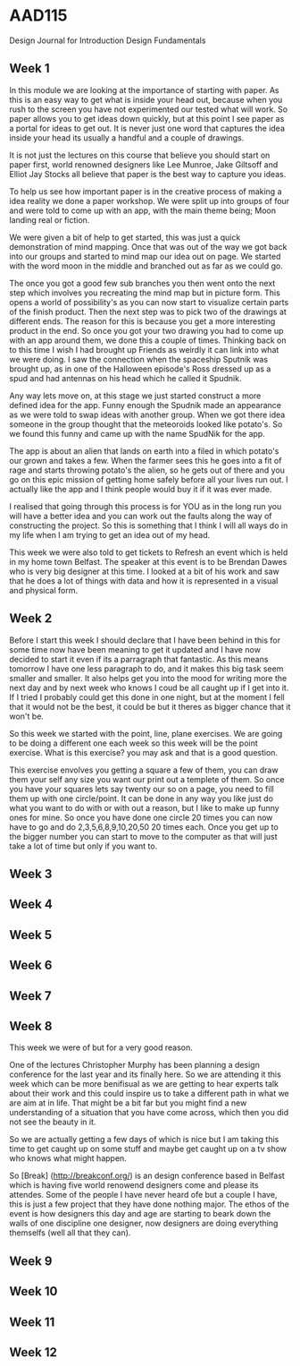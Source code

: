 AAD115
======

Design Journal for Introduction Design Fundamentals

Week 1
------

In this module we are looking at the importance of starting with paper. As this is an easy way to get what is inside your head out, because when you rush to the screen you have not experimented our tested what will work. So paper allows you to get ideas down quickly, but at this point I see paper as a portal for ideas to get out. It is never just one word that captures the idea inside your head its usually a handful and a couple of drawings.

It is not just the lectures on this course that believe you should start on paper first, world renowned designers like Lee Munroe, Jake Giltsoff and Elliot Jay Stocks all believe that paper is the best way to capture you ideas.

To help us see how important paper is in the creative process of making a idea reality we done a paper workshop. We were split up into groups of four and were told to come up with an app, with the main theme being; Moon landing real or fiction.

We were given a bit of help to get started, this was just a quick demonstration of mind mapping. Once that was out of the way we got back into our groups and started to mind map our idea out on page. We started with the word moon in the middle and branched out as far as we could go.

The once you got a good few sub branches you then went onto the next step which involves you recreating the mind map but in picture form. This opens a world of possibility's as you can now start to visualize certain parts of the finish product. Then the next step was to pick two of the drawings at different ends. The reason for this is because you get a more interesting product in the end. So once you got your two drawing you had to come up with an app around them, we done this a couple of times. Thinking back on to this time I wish I had brought up Friends as weirdly it can link into what we were doing. I saw the connection when the spaceship Sputnik was brought up, as in one of the Halloween episode's Ross dressed up as a spud and had antennas on his head which he called it Spudnik.

Any way lets move on, at this stage we just started construct a more defined idea for the app. Funny enough the Spudnik made an appearance as we were told to swap ideas with another group. When we got there idea someone in the group thought that the meteoroids looked like potato's. So we found this funny and came up with the name SpudNik for the app.

The app is about an alien that lands on earth into a filed in which potato's our grown and takes a few. When the farmer sees this he goes into a fit of rage and starts throwing potato's the alien, so he gets out of there and you go on this epic mission of getting home safely before all your lives run out. I actually like the app and I think people would buy it if it was ever made.

I realised that going through this process is for YOU as in the long run you will have a better idea and you can work out the faults along the way of constructing the project. So this is something that I think I will all ways do in my life when I am trying to get an idea out of my head.

This week we were also told to get tickets to Refresh an event which is held in my home town Belfast. The speaker at this event is to be Brendan Dawes who is very big designer at this time. I looked at a bit of his work and saw that he does a lot of things with data and how it is represented in a visual and physical form.
 

Week 2
------

Before I start this week I should declare that I have been behind in this for some time now have been meaning to get it updated and I have now decided to start it even if its a parragraph that fantastic. As this means tomorrow I have one less paragraph to do, and it makes this big task seem smaller and smaller. It also helps get you into the mood for writing more the next day and by next week who knows I coud be all caught up if I get into it. If I tried I probably could get this done in one night, but at the moment I fell that it would not be the best, it could be but it theres as bigger chance that it won't be.

So this week we started with the point, line, plane exercises. We are going to be doing a different one each week so this week will be the point exercise. What is this exercise? you may ask and that is a good question.

This exercise envolves you getting a square a few of them, you can draw them your self any size you want our print out a templete of them. So once you have your squares lets say twenty our so on a page, you need to fill them up with one circle/point. It can be done in any way you like just do what you want to do with or with out a reason, but I like to make up funny ones for mine. So once you have done one circle 20 times you can now have to go and do 2,3,5,6,8,9,10,20,50 20 times each. Once you get up to the bigger number you can start to move to the computer as that will just take a lot of time but only if you want to.


Week 3
------



Week 4
------

Week 5
------



Week 6
------

Week 7
------

Week 8
------
This week we were of but for a very good reason.

One of the lectures Christopher Murphy has been planning a design conference for the last year and its finally here. So we are attending it this week which can be more benifisual as we are getting to hear experts talk about their work and this could inspire us to take a different path in what we are aim at in life. That might be a bit far but you might find a new understanding of a situation that you have come across, which then you did not see the beauty in it.

So we are actually getting a few days of which is nice but I am taking this time to get caught up on some stuff and maybe get caught up on a tv show who knows what might happen.

So [Break] (http://breakconf.org/) is an design conference based in Belfast which is having five world renowend designers come and please its attendes. Some of the people I have never heard ofe but a couple I have, this is just a few project that they have done nothing major. The ethos of the event is how designers this day and age are starting to beark down the walls of one discipline one designer, now designers are doing everything themselfs (well all that they can).


Week 9
------

Week 10
------

Week 11
------

Week 12
------
